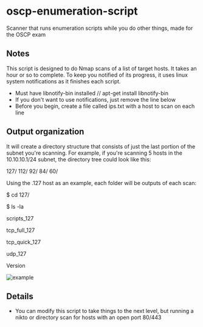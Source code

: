 # oscp-enumeration-script
Scanner that runs enumeration scripts while you do other things, made for the OSCP exam

## Notes
This script is designed to do Nmap scans of a list of target hosts. It takes an hour or so to complete. To keep you notified of its progress, it 
uses linux system notifications as it finishes each script. 

- Must have libnotify-bin installed // apt-get install libnotify-bin 
- If you don't want to use notifications, just remove the line below
- Before you begin, create a file called ips.txt with a host to scan on each line

## Output organization
It will create a directory structure that consists of just the last portion of the subnet you're scanning. 
For example, if you're scanning 5 hosts in the 10.10.10.1/24 subnet, the directory tree could look like this:

127/
112/
92/
84/
60/

Using the .127 host as an example, each folder will be outputs of each scan:

$ cd 127/

$ ls -la


scripts_127

tcp_full_127

tcp_quick_127

udp_127

Version

![example](https://i.imgur.com/JqnJh6x.png)


## Details

- You can modify this script to take things to the next level, but running a nikto or directory scan for hosts with an open port 80/443 




